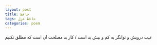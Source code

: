 ```yaml
---
layout: post
title: حافظ
tags: حافظ غزل
categories: poem
---
```


عیب درویش و توانگر به کم و بیش بد است / کار بد مصلحت آن است که مطلق نکنیم
